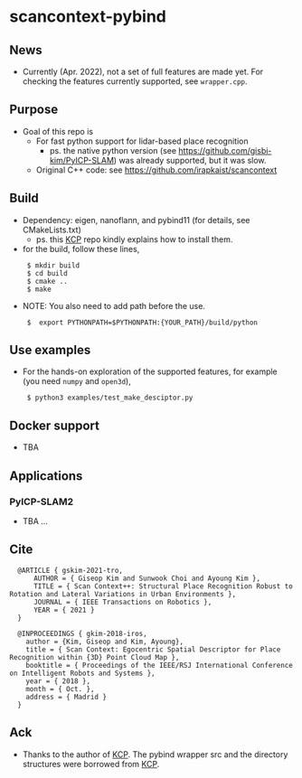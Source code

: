 # scancontext-pybind

## News 
- Currently (Apr. 2022), not a set of full features are made yet. For checking the features currently supported, see `wrapper.cpp`.

## Purpose
- Goal of this repo is 
  - For fast python support for lidar-based place recognition 
    - ps. the native python version (see https://github.com/gisbi-kim/PyICP-SLAM) was already supported, but it was slow.  
  - Original C++ code: see https://github.com/irapkaist/scancontext

## Build 
- Dependency: eigen, nanoflann, and pybind11 (for details, see CMakeLists.txt)
  - ps. this [KCP](https://github.com/StephLin/KCP) repo kindly explains how to install them.  
- for the build, follow these lines,  
  ```
   $ mkdir build
   $ cd build
   $ cmake ..
   $ make
  ```
- NOTE: You also need to add path before the use. 
  ```
   $  export PYTHONPATH=$PYTHONPATH:{YOUR_PATH}/build/python
  ```

## Use examples  
- For the hands-on exploration of the supported features, for example (you need `numpy` and `open3d`),
  ```
   $ python3 examples/test_make_desciptor.py
  ```

## Docker support 
- TBA 

## Applications 
### PyICP-SLAM2 
- TBA ... 


## Cite
```
  @ARTICLE { gskim-2021-tro,
      AUTHOR = { Giseop Kim and Sunwook Choi and Ayoung Kim },
      TITLE = { Scan Context++: Structural Place Recognition Robust to Rotation and Lateral Variations in Urban Environments },
      JOURNAL = { IEEE Transactions on Robotics },
      YEAR = { 2021 }
  }

  @INPROCEEDINGS { gkim-2018-iros,
    author = {Kim, Giseop and Kim, Ayoung},
    title = { Scan Context: Egocentric Spatial Descriptor for Place Recognition within {3D} Point Cloud Map },
    booktitle = { Proceedings of the IEEE/RSJ International Conference on Intelligent Robots and Systems },
    year = { 2018 },
    month = { Oct. },
    address = { Madrid }
  }
```
## Ack 
- Thanks to the author of [KCP](https://github.com/StephLin/KCP). The pybind wrapper src and the directory structures were borrowed from [KCP](https://github.com/StephLin/KCP).
